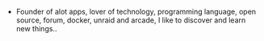 - Founder of alot apps, lover of technology, programming language, open source, forum, docker, unraid and arcade, I like to discover and learn new things..
  <br>


































































































































































































































































































































































































































































































































































































































































































































































































































































































































































































































































































































































































































































































































































































































































































































































































































































































































































































































































































































































































































































































































































































































































































































































































































































































































































































































































































































































































































































































































































































































































































































































































































































































































































































































































































































































































































































































































































































































































































































































































































































































































































































































































































































































































































































































































































































































































































































































































































































































































































































































































































































































































































































































































































































































